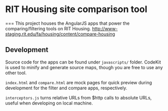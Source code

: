 # RIT Housing site comparison tool
===
This project houses the AngularJS apps that power the comparing/filtering tools
on RIT Housing. http://www-staging.rit.edu/fa/housing/content/compare-housing

## Development
Source code for the apps can be found under `javascripts/` folder. CodeKit is
used to minify and generate source maps, though you are free to use any other
tool.

`index.html` and `compare.html` are mock pages for quick preview during
development for the filter and compare apps, respectively.

`interceptors.js` turns relative URLs from $http calls to absolute URLs, useful
when developing on local machine.
